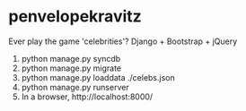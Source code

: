 penvelopekravitz
================

Ever play the game 'celebrities'? Django + Bootstrap + jQuery

1. python manage.py syncdb
2. python manage.py migrate
3. python manage.py loaddata ./celebs.json
4. python manage.py runserver
5. In a browser, http://localhost:8000/
